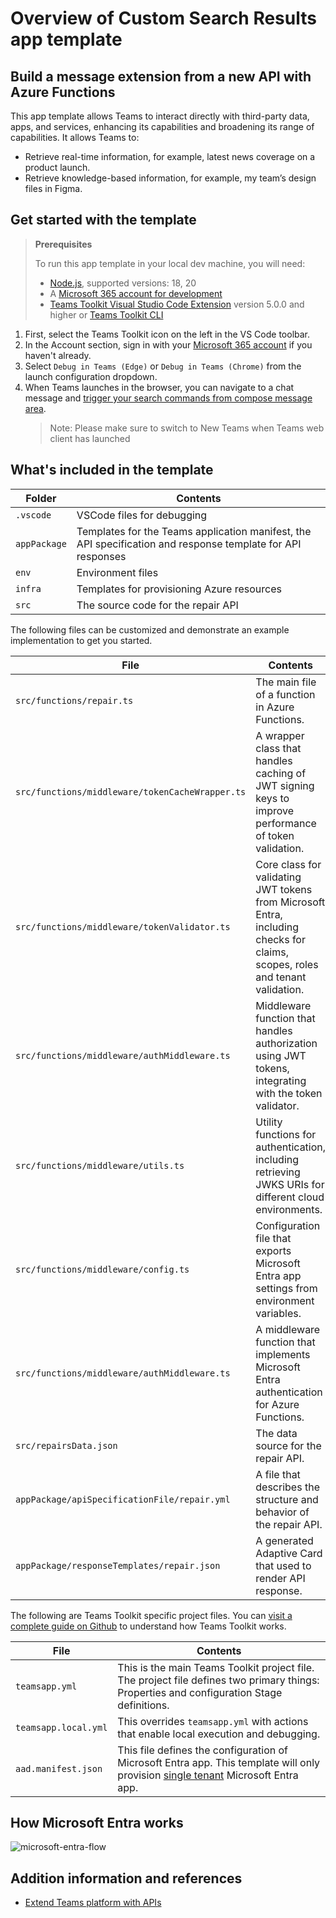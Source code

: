 # Overview of Custom Search Results app template

## Build a message extension from a new API with Azure Functions

This app template allows Teams to interact directly with third-party data, apps, and services, enhancing its capabilities and broadening its range of capabilities. It allows Teams to:

- Retrieve real-time information, for example, latest news coverage on a product launch.
- Retrieve knowledge-based information, for example, my team’s design files in Figma.

## Get started with the template

> **Prerequisites**
>
> To run this app template in your local dev machine, you will need:
>
> - [Node.js](https://nodejs.org/), supported versions: 18, 20
> - A [Microsoft 365 account for development](https://docs.microsoft.com/microsoftteams/platform/toolkit/accounts)
> - [Teams Toolkit Visual Studio Code Extension](https://aka.ms/teams-toolkit) version 5.0.0 and higher or [Teams Toolkit CLI](https://aka.ms/teamsfx-toolkit-cli)

1. First, select the Teams Toolkit icon on the left in the VS Code toolbar.
2. In the Account section, sign in with your [Microsoft 365 account](https://docs.microsoft.com/microsoftteams/platform/toolkit/accounts) if you haven't already.
3. Select `Debug in Teams (Edge)` or `Debug in Teams (Chrome)` from the launch configuration dropdown.
4. When Teams launches in the browser, you can navigate to a chat message and [trigger your search commands from compose message area](https://learn.microsoft.com/microsoftteams/platform/messaging-extensions/what-are-messaging-extensions?tabs=dotnet#search-commands).
   > Note: Please make sure to switch to New Teams when Teams web client has launched

## What's included in the template

| Folder       | Contents                                                                                                    |
| ------------ | ----------------------------------------------------------------------------------------------------------- |
| `.vscode`    | VSCode files for debugging                                                                                  |
| `appPackage` | Templates for the Teams application manifest, the API specification and response template for API responses |
| `env`        | Environment files                                                                                           |
| `infra`      | Templates for provisioning Azure resources                                                                  |
| `src`        | The source code for the repair API                                                                          |

The following files can be customized and demonstrate an example implementation to get you started.

| File                                            | Contents                                                                                                                     |
| ----------------------------------------------- | ---------------------------------------------------------------------------------------------------------------------------- |
| `src/functions/repair.ts`                       | The main file of a function in Azure Functions.                                                                              |
| `src/functions/middleware/tokenCacheWrapper.ts` | A wrapper class that handles caching of JWT signing keys to improve performance of token validation.                         |
| `src/functions/middleware/tokenValidator.ts`    | Core class for validating JWT tokens from Microsoft Entra, including checks for claims, scopes, roles and tenant validation. |
| `src/functions/middleware/authMiddleware.ts`    | Middleware function that handles authorization using JWT tokens, integrating with the token validator.                       |
| `src/functions/middleware/utils.ts`             | Utility functions for authentication, including retrieving JWKS URIs for different cloud environments.                       |
| `src/functions/middleware/config.ts`            | Configuration file that exports Microsoft Entra app settings from environment variables.                                     |
| `src/functions/middleware/authMiddleware.ts`    | A middleware function that implements Microsoft Entra authentication for Azure Functions.                                    |
| `src/repairsData.json`                          | The data source for the repair API.                                                                                          |
| `appPackage/apiSpecificationFile/repair.yml`    | A file that describes the structure and behavior of the repair API.                                                          |
| `appPackage/responseTemplates/repair.json`      | A generated Adaptive Card that used to render API response.                                                                  |

The following are Teams Toolkit specific project files. You can [visit a complete guide on Github](https://github.com/OfficeDev/TeamsFx/wiki/Teams-Toolkit-Visual-Studio-Code-v5-Guide#overview) to understand how Teams Toolkit works.

| File                 | Contents                                                                                                                                                                                                                                                |
| -------------------- | ------------------------------------------------------------------------------------------------------------------------------------------------------------------------------------------------------------------------------------------------------- |
| `teamsapp.yml`       | This is the main Teams Toolkit project file. The project file defines two primary things: Properties and configuration Stage definitions.                                                                                                               |
| `teamsapp.local.yml` | This overrides `teamsapp.yml` with actions that enable local execution and debugging.                                                                                                                                                                   |
| `aad.manifest.json`  | This file defines the configuration of Microsoft Entra app. This template will only provision [single tenant](https://learn.microsoft.com/azure/active-directory/develop/single-and-multi-tenant-apps#who-can-sign-in-to-your-app) Microsoft Entra app. |

## How Microsoft Entra works

![microsoft-entra-flow](https://github.com/OfficeDev/TeamsFx/assets/107838226/846e7a60-8cc1-4d8b-852e-2aec93b61fe9)

## Addition information and references

- [Extend Teams platform with APIs](https://aka.ms/teamsfx-api-plugin)
